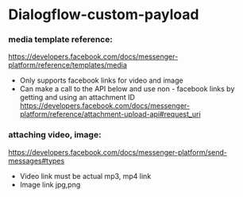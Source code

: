 # Dialogflow-custom-payload

### media template reference: 
https://developers.facebook.com/docs/messenger-platform/reference/templates/media

* Only supports facebook links for video and image
* Can make a call to the API below and use non - facebook links by getting and using an attachment ID  https://developers.facebook.com/docs/messenger-platform/reference/attachment-upload-api#request_uri

### attaching video, image: 
https://developers.facebook.com/docs/messenger-platform/send-messages#types

* Video link must be actual mp3, mp4 link
* Image link jpg,png
